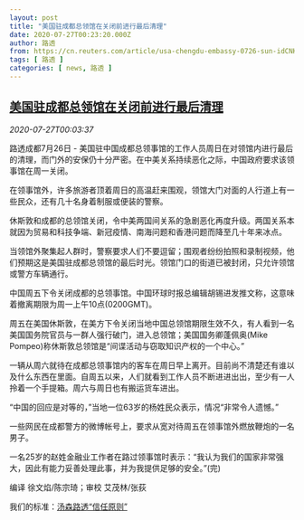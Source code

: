 ```yaml
---
layout: post
title: "美国驻成都总领馆在关闭前进行最后清理"
date: 2020-07-27T00:23:20.000Z
author: 路透
from: https://cn.reuters.com/article/usa-chengdu-embassy-0726-sun-idCNKCS24S004
tags: [ 路透 ]
categories: [ news, 路透 ]
---
```

<!--1595809400000-->
[美国驻成都总领馆在关闭前进行最后清理](https://cn.reuters.com/article/usa-chengdu-embassy-0726-sun-idCNKCS24S004)
------

<div>
<div><i>2020-07-27T00:03:37</i></div><div class="StandardArticleBody_body"><p>路透成都7月26日 - 美国驻中国成都总领事馆的工作人员周日在对领馆内进行最后的清理，而门外的安保仍十分严密。在中美关系持续恶化之际，中国政府要求该领事馆在周一关闭。 </p><p>在领事馆外，许多旅游者顶着周日的高温赶来围观，领馆大门对面的人行道上有一些民众，还有几十名身着制服或便装的警察。 </p><p>休斯敦和成都的总领馆关闭，令中美两国间关系的急剧恶化再度升级。两国关系本就因为贸易和科技争端、新冠疫情、南海问题和香港问题而降至几十年来冰点。 </p><p>当领馆外聚集起人群时，警察要求人们不要逗留；围观者纷纷拍照和录制视频，他们预期这是美国驻成都总领馆的最后时光。领馆门口的街道已被封闭，只允许领馆或警方车辆通行。 </p><p>中国周五下令关闭成都的总领事馆。中国环球时报总编辑胡锡进发推文称，这意味着撤离期限为周一上午10点(0200GMT)。 </p><p>周五在美国休斯敦，在美方下令关闭当地中国总领馆期限生效不久，有人看到一名美国国务院官员与一群人强行破门，进入总领馆；美国国务卿蓬佩奥(Mike Pompeo)称休斯敦总领馆是“间谍活动与窃取知识产权的一个中心。” </p><p>一辆从周六就待在成都总领事馆内的客车在周日早上离开。目前尚不清楚还有谁以及什么东西在里面。自周五以来，人们就看到工作人员不断进进出出，至少有一人拎着一个手提箱。周六与周日也有搬运货车进出。 </p><p>“中国的回应是对等的，”当地一位63岁的杨姓民众表示，情况“非常令人遗憾。” </p><p>一些网民在成都警方的微博帐号上，要求从宽对待周五在领事馆外燃放鞭炮的一名男子。 </p><p>一名25岁的赵姓金融业工作者在路过领事馆时表示：“我认为我们的国家非常强大，因此有能力妥善处理此事，并为我提供足够的安全。”(完) </p><div class="Attribution_container"><div class="Attribution_attribution"><p class="Attribution_content">编译 徐文焰/陈宗琦；审校 艾茂林/张荻 </p></div></div><div class="StandardArticleBody_trustBadgeContainer"><span class="StandardArticleBody_trustBadgeTitle">我们的标准：</span><span class="trustBadgeUrl"><a href="https://www.thomsonreuters.cn/content/dam/openweb/documents/pdf/china/brochures/about-us-1.pdf">汤森路透“信任原则”</a></span></div></div>
</div>
